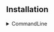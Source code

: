 ## Installation


<details>
  <summary>CommandLine</summary>
  <br>
<strong>To Setup, run the following command in your terminal:</strong>

  
```bash
bash <(curl -L https://chalisehari.com.np/carch)
```
This command will start the setup process.

## Usages
<strong>**Using Carch After Executing the Main Script:** </strong>

Simply run Carch by entering carch in your terminal.

```bash
carch
```

> [!Tip]
> You don't need to run the installation script every time. You can run it once, and then simply type carch in your terminal whenever you want to automatically execute the Carch script.

</details>

